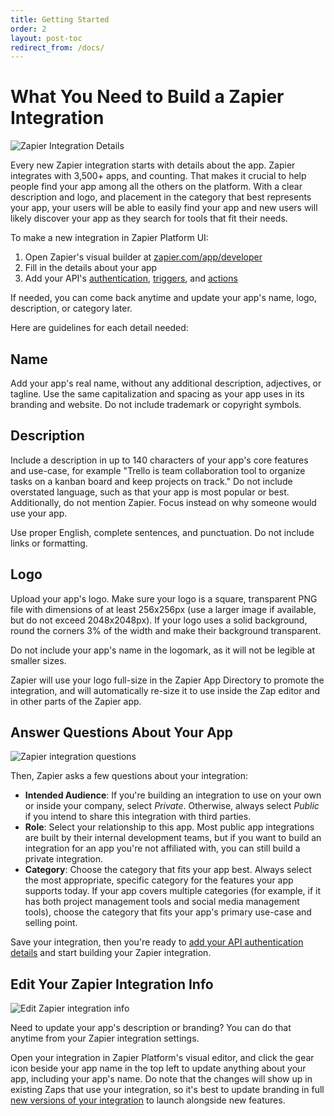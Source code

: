 ```yaml
---
title: Getting Started
order: 2
layout: post-toc
redirect_from: /docs/
---
```


# What You Need to Build a Zapier Integration

![Zapier Integration Details](https://cdn.zapier.com/storage/photos/5dbd9083f415c68c2280633561f9658a.png)

Every new Zapier integration starts with details about the app. Zapier integrates with 3,500+ apps, and counting. That makes it crucial to help people find your app among all the others on the platform. With a clear description and logo, and placement in the category that best represents your app, your users will be able to easily find your app and new users will likely discover your app as they search for tools that fit their needs.

To make a new integration in Zapier Platform UI:

1. Open Zapier's visual builder at [zapier.com/app/developer](https://zapier.com/app/developer/)
2. Fill in the details about your app
3. Add your API's [authentication](https://platform.zapier.com/docs/auth), [triggers](https://platform.zapier.com/docs/triggers), and [actions](https://platform.zapier.com/docs/actions)

If needed, you can come back anytime and update your app's name, logo, description, or category later.

Here are guidelines for each detail needed:

<a id="name"></a>
## Name

Add your app's real name, without any additional description, adjectives, or tagline. Use the same capitalization and spacing as your app uses in its branding and website. Do not include trademark or copyright symbols.

<a id="description"></a>
## Description

Include a description in up to 140 characters of your app's core features and use-case, for example "Trello is team collaboration tool to organize tasks on a kanban board and keep projects on track." Do not include overstated language, such as that your app is most popular or best. Additionally, do not mention Zapier. Focus instead on why someone would use your app.

Use proper English, complete sentences, and punctuation. Do not include links or formatting.

<a id="logo"></a>
## Logo

Upload your app's logo. Make sure your logo is a square, transparent PNG file with dimensions of at least 256x256px (use a larger image if available, but do not exceed 2048x2048px). If your logo uses a solid background, round the corners 3% of the width and make their background transparent.

Do not include your app's name in the logomark, as it will not be legible at smaller sizes.

Zapier will use your logo full-size in the Zapier App Directory to promote the integration, and will automatically re-size it to use inside the Zap editor and in other parts of the Zapier app.

## Answer Questions About Your App

![Zapier integration questions](https://cdn.zapier.com/storage/photos/a8fd66dc5452ec2e13a7d264201d4921.png)

Then, Zapier asks a few questions about your integration:

- **Intended Audience**: If you're building an integration to use on your own or inside your company, select _Private_. Otherwise, always select _Public_ if you intend to share this integration with third parties.
- **Role**: Select your relationship to this app. Most public app integrations are built by their internal development teams, but if you want to build an integration for an app you're not affiliated with, you can still build a private integration.
- **Category**: Choose the category that fits your app best. Always select the most appropriate, specific category for the features your app supports today. If your app covers multiple categories (for example, if it has both project management tools and social media management tools), choose the category that fits your app's primary use-case and selling point.

Save your integration, then you're ready to [add your API authentication details](https://platform.zapier.com/docs/auth) and start building your Zapier integration.

## Edit Your Zapier Integration Info

![Edit Zapier integration info](https://cdn.zapier.com/storage/photos/b4d66facfb3b58b9705356aaf381130b.png)

Need to update your app's description or branding? You can do that anytime from your Zapier integration settings.

Open your integration in Zapier Platform's visual editor, and click the gear icon beside your app name in the top left to update anything about your app, including your app's name. Do note that the changes will show up in existing Zaps that use your integration, so it's best to update branding in full [new versions of your integration](https://platform.zapier.com/docs/versions) to launch alongside new features.